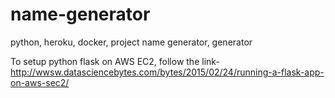 # name-generator
python, heroku, docker, project name generator, generator

To setup python flask on AWS EC2, follow the link-
http://wwsw.datasciencebytes.com/bytes/2015/02/24/running-a-flask-app-on-aws-sec2/
